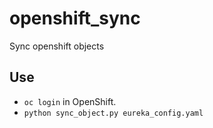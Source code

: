 # openshift_sync

Sync openshift objects

## Use

* `oc login` in OpenShift.
* `python sync_object.py eureka_config.yaml`
